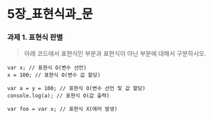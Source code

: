 # 5장_표현식과_문
### **과제 1. 표현식 판별**
> 아래 코드에서 표현식인 부분과 표현식이 아닌 부분에 대해서 구분하시오.
>

<pre>
<code>var x; // 표현식 O(변수 선언)
x = 100; // 표현식 O(변수 값 할당)

var a = y = 100; // 표현식 O(변수 선언 및 값 할당)
console.log(a); // 표현식 O(값 출력)

var foo = var x; // 표현식 X(에러 발생)
</code>